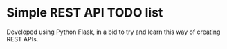 # Simple REST API TODO list
Developed using Python Flask, in a bid to try and learn this way of creating REST APIs. 
